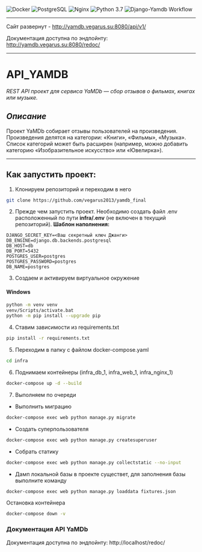 ![Docker](https://img.shields.io/badge/Docker-2496ED?style=plastic&logo=Docker&logoColor=FFFFFF) ![PostgreSQL](https://img.shields.io/badge/PostgreSQL-4169E1?style=plastic&logo=postgresql&logoColor=FFFFFF) ![Nginx](https://img.shields.io/badge/Nginx-009639?style=plastic&logo=nginx&logoColor=FFFFFF) ![Python 3.7](https://img.shields.io/badge/Python-_>_3.7-3776AB?style=plastic&logo=python&logoColor=FFFFFF)
![Django-Yamdb Workflow](https://github.com/vegarus2013/yamdb_final/actions/workflows/yamdb_workflow.yml/badge.svg)

---
Сайт развернут - http://yamdb.vegarus.su:8080/api/v1/

Документация доступна по эндпойнту: http://yamdb.vegarus.su:8080/redoc/

---

# API_YAMDB
_REST API проект для сервиса YaMDb — сбор отзывов о фильмах, книгах или музыке._

## _Описание_
Проект YaMDb собирает отзывы пользователей на произведения. Произведения делятся на категории: «Книги», «Фильмы», «Музыка». Список категорий может быть расширен (например, можно добавить категорию «Изобразительное искусство» или «Ювелирка»).

---

## Как запустить проект:
1. Клонируем репозиторий и переходим в него
```bash
git clone https://github.com/vegarus2013/yamdb_final
```
2. Прежде чем запустить проект. Необходимо создать файл .env расположенный по пути **infra/.env** (не включен в текущий репозиторий).
**Шаблон наполнения:**
```env
DJANGO_SECRET_KEY=<Ваш секретный ключ Джанги>
DB_ENGINE=django.db.backends.postgresql
DB_HOST=db
DB_PORT=5432
POSTGRES_USER=postgres
POSTGRES_PASSWORD=postgres
DB_NAME=postgres
```
3. Создаем и активируем виртуальное окружение
####  Windows
```bash
python -m venv venv
venv/Scripts/activate.bat
python -m pip install --upgrade pip
```
4. Ставим зависимости из requirements.txt
```bash
pip install -r requirements.txt
```
5. Переходим в папку с файлом docker-compose.yaml
```bash
cd infra
```
6. Поднимаем контейнеры (infra_db_1, infra_web_1, infra_nginx_1)
```bash
docker-compose up -d --build
```
7. Выполняем по очереди
  * Выполнить миграцию
```bash
docker-compose exec web python manage.py migrate
```
  * Создать суперпользователя
```bash
docker-compose exec web python manage.py createsuperuser
```
  * Собрать статику
```bash
docker-compose exec web python manage.py collectstatic --no-input
```
 * Дамп локальной базы в проекте существет, для заполнения базы выполните команду
```bash
docker-compose exec web python manage.py loaddata fixtures.json
```
Остановка контейнера
```bash
docker-compose down -v
```

### Документация API YaMDb
Документация доступна по эндпойнту: http://localhost/redoc/
